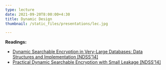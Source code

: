```yaml
---
type: lecture
date: 2021-09-20T8:00:00+4:30
title: Dynamic Design
thumbnail: /static_files/presentations/lec.jpg

---
```

**Readings:**
- [Dynamic Searchable Encryption in Very-Large Databases: Data Structures and Implementation [NDSS’14]](https://www.ndss-symposium.org/wp-content/uploads/2017/09/07_4_1.pdf)
- [Practical Dynamic Searchable Encryption with Small Leakage [NDSS’14]](https://www.ndss-symposium.org/wp-content/uploads/2017/09/07_2_1.pdf)
